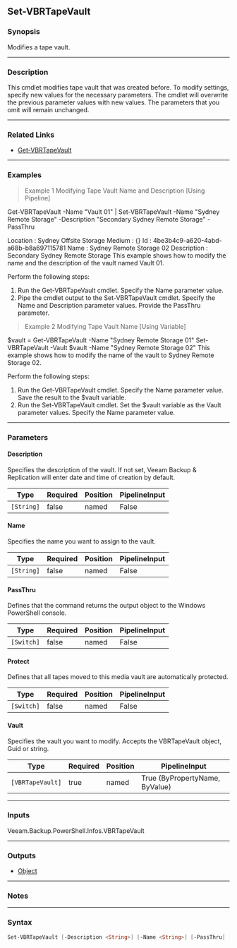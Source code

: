 Set-VBRTapeVault
----------------

### Synopsis
Modifies a tape vault.

---

### Description

This cmdlet modifies tape vault that was created before. To modify settings, specify new values for the necessary parameters. The cmdlet will overwrite the previous parameter values with new values. The parameters that you omit will remain unchanged.

---

### Related Links
* [Get-VBRTapeVault](Get-VBRTapeVault)

---

### Examples
> Example 1 Modifying Tape Vault Name and Description [Using Pipeline]

Get-VBRTapeVault -Name "Vault 01" | Set-VBRTapeVault -Name "Sydney Remote Storage" -Description "Secondary Sydney Remote Storage" -PassThru

Location    : Sydney Offsite Storage
Medium      : {}
Id          : 4be3b4c9-a620-4abd-a68b-b8a697115781
Name        : Sydney Remote Storage 02
Description : Secondary Sydney Remote Storage
This example shows how to modify the name and the description of the vault named Vault 01.

Perform the following steps:
1. Run the Get-VBRTapeVault cmdlet. Specify the Name parameter value.
2. Pipe the cmdlet output to the Set-VBRTapeVault cmdlet. Specify the Name and Description parameter values. Provide the PassThru parameter.
> Example 2 Modifying Tape Vault Name [Using Variable]

$vault = Get-VBRTapeVault -Name "Sydney Remote Storage 01"
Set-VBRTapeVault -Vault $vault -Name "Sydney Remote Storage 02"
This example shows how to modify the name of the vault to Sydney Remote Storage 02.

Perform the following steps:
1. Run the Get-VBRTapeVault cmdlet. Specify the Name parameter value. Save the result to the $vault variable.
2. Run the Set-VBRTapeVault cmdlet. Set the $vault variable as the Vault parameter values. Specify the Name parameter value.

---

### Parameters
#### **Description**
Specifies the description of the vault. If not set, Veeam Backup & Replication will enter date and time of creation by default.

|Type      |Required|Position|PipelineInput|
|----------|--------|--------|-------------|
|`[String]`|false   |named   |False        |

#### **Name**
Specifies the name you want to assign to the vault.

|Type      |Required|Position|PipelineInput|
|----------|--------|--------|-------------|
|`[String]`|false   |named   |False        |

#### **PassThru**
Defines that the command returns the output object to the Windows PowerShell console.

|Type      |Required|Position|PipelineInput|
|----------|--------|--------|-------------|
|`[Switch]`|false   |named   |False        |

#### **Protect**
Defines that all tapes moved to this media vault are automatically protected.

|Type      |Required|Position|PipelineInput|
|----------|--------|--------|-------------|
|`[Switch]`|false   |named   |False        |

#### **Vault**
Specifies the vault you want to modify.  Accepts the VBRTapeVault object, Guid or string.

|Type            |Required|Position|PipelineInput                 |
|----------------|--------|--------|------------------------------|
|`[VBRTapeVault]`|true    |named   |True (ByPropertyName, ByValue)|

---

### Inputs
Veeam.Backup.PowerShell.Infos.VBRTapeVault

---

### Outputs
* [Object](https://learn.microsoft.com/en-us/dotnet/api/System.Object)

---

### Notes

---

### Syntax
```PowerShell
Set-VBRTapeVault [-Description <String>] [-Name <String>] [-PassThru] [-Protect] -Vault <VBRTapeVault> [<CommonParameters>]
```
